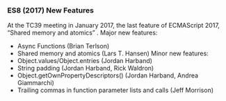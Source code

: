 ### ES8 (2017) New Features

At the TC39 meeting in January 2017, the last feature of ECMAScript 2017, “Shared memory and atomics” .
Major new features:

-   Async Functions (Brian Terlson)
-   Shared memory and atomics (Lars T. Hansen)
    Minor new features:
-   Object.values/Object.entries (Jordan Harband)
-   String padding (Jordan Harband, Rick Waldron)
-   Object.getOwnPropertyDescriptors() (Jordan Harband, Andrea Giammarchi)
-   Trailing commas in function parameter lists and calls (Jeff Morrison)
